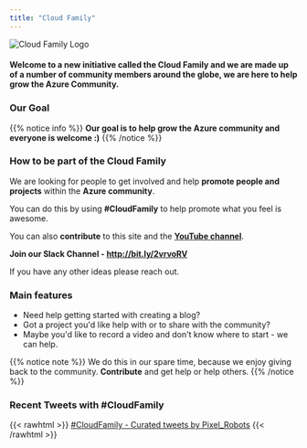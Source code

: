 ```yaml
---
title: "Cloud Family"
---
```



![Cloud Family Logo](/images/CloudFamilyLogonewsmaller.png)

#### Welcome to a new initiative called the **Cloud Family** and we are made up of a number of community members around the globe, we are here to help grow the **Azure Community**.



### Our Goal

{{% notice info %}}
**Our goal is to help grow the Azure community and everyone is welcome :)**
{{% /notice %}}

### How to be part of the Cloud Family

We are looking for people to get involved and help **promote people and projects** within the **Azure community**.

You can do this by using **#CloudFamily** to help promote what you feel is awesome.

You can also **contribute** to this site and the **[YouTube channel](https://www.youtube.com/channel/UCJFJM2L164fIhLqe1MdOv9w)**.

**Join our Slack Channel - http://bit.ly/2vrvoRV**

If you have any other ideas please reach out.

### Main features

* Need help getting started with creating a blog?
* Got a project you'd like help with or to share with the community?
* Maybe you'd like to record a video and don't know where to start - we can help.


{{% notice note %}}
We do this in our spare time, because we enjoy giving back to the community. **Contribute** and get help or help others.
{{% /notice %}}


### Recent Tweets with #CloudFamily

{{< rawhtml >}}
<a class="twitter-timeline" data-width="800" data-height="600" href="https://twitter.com/Pixel_Robots/timelines/1239537572390604801?ref_src=twsrc%5Etfw">#CloudFamily - Curated tweets by Pixel_Robots</a> <script async src="https://platform.twitter.com/widgets.js" charset="utf-8"></script>
{{< /rawhtml >}}

